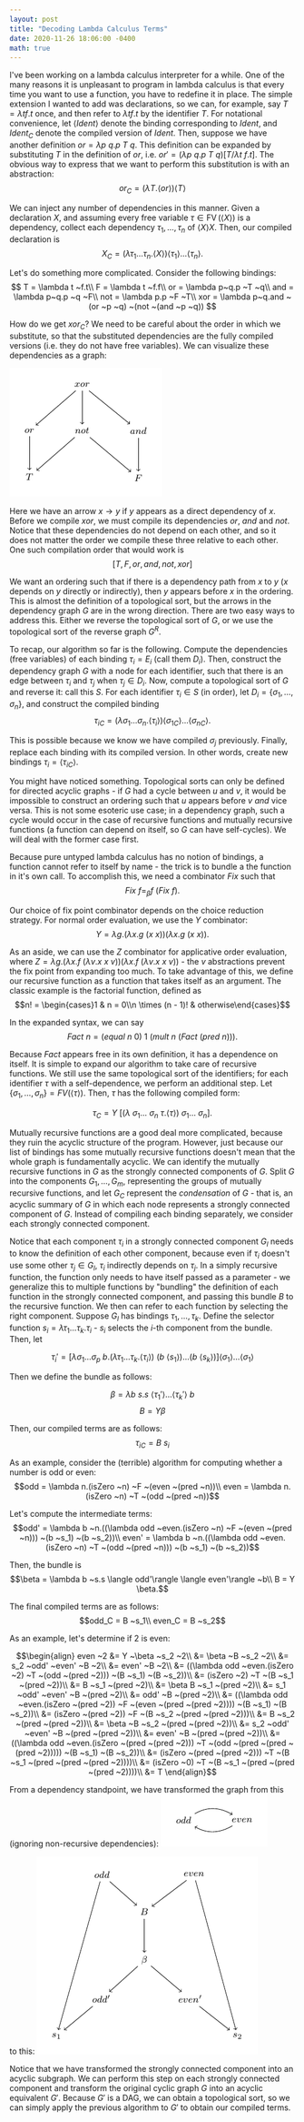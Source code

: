 ```yaml
---
layout: post
title: "Decoding Lambda Calculus Terms"
date: 2020-11-26 18:06:00 -0400
math: true
---
```

I've been working on a lambda calculus interpreter for a while. One of the many reasons it is unpleasant to program in lambda calculus is that every time you want to use a function, you have to redefine it in place. The simple extension I wanted to add was declarations, so we can, for example, say $T = \lambda t f.t$ once, and then refer to $\lambda t f.t$ by the identifier $T$. For notational convenience, let $\langle Ident\rangle$ denote the binding corresponding to $Ident$, and $Ident_C$ denote the compiled version of $Ident$. Then, suppose we have another definition $or = \lambda p ~q.p ~T ~q$. This definition can be expanded by substituting $T$ in the definition of $or$, i.e. $or' = (\lambda p ~q.p ~T ~q)[T/\lambda t ~f.t]$. The obvious way to express that we want to perform this substitution is with an abstraction:
$$or_C = (\lambda T.\langle or\rangle)\langle T\rangle$$

We can inject any number of dependencies in this manner. Given a declaration $X$, and assuming every free variable $\tau\in \operatorname{FV}(\langle X\rangle)$ is a dependency, collect each dependency $\tau_1,\ldots,\tau_n$ of $\langle X\rangle X$. Then, our compiled declaration is
$$ X_C = (\lambda \tau_1\ldots \tau_n.\langle X\rangle)\langle \tau_1\rangle \ldots \langle \tau_n \rangle.$$

Let's do something more complicated. Consider the following bindings:
$$
T = \lambda t ~f.t\\
F = \lambda t ~f.f\\
or = \lambda p~q.p ~T ~q\\
and = \lambda p~q.p ~q ~F\\
not = \lambda p.p ~F ~T\\
xor = \lambda p~q.and ~(or ~p ~q) ~(not ~(and ~p ~q))
$$

How do we get $xor_C$? We need to be careful about the order in which we substitute, so that the substituted dependencies are the fully compiled versions (i.e. they do not have free variables). We can visualize these dependencies as a graph:

![Dependency graph for xor problem](/assets/2020/12/02/xor.png)

Here we have an arrow $x\rightarrow y$ if $y$ appears as a direct dependency of $x$. Before we compile $xor$, we must compile its dependencies $or$, $and$ and $not$. Notice that these dependencies do not depend on each other, and so it does not matter the order we compile these three relative to each other. One such compilation order that would work is
$$[T,F,or,and,not,xor]$$

We want an ordering such that if there is a dependency path from $x$ to $y$ ($x$ depends on $y$ directly or indirectly), then $y$ appears before $x$ in the ordering. This is almost the definition of a topological sort, but the arrows in the dependency graph $G$ are in the wrong direction. There are two easy ways to address this. Either we reverse the topological sort of $G$, or we use the topological sort of the reverse graph $G^R$.

To recap, our algorithm so far is the following. Compute the dependencies (free variables) of each binding $\tau_i = E_i$ (call them $D_i$). Then, construct the dependency graph $G$ with a node for each identifier, such that there is an edge between $\tau_i$ and $\tau_j$ when $\tau_j \in D_i$. Now, compute a topological sort of $G$ and reverse it: call this $S$. For each identifier $\tau_i \in S$ (in order), let $D_i = \{\sigma_1,\ldots,\sigma_n\}$, and construct the compiled binding 
$${\tau_i}_C = (\lambda \sigma_1\ldots\sigma_n.\langle \tau_i\rangle)\langle{\sigma_1}_C\rangle\ldots\langle{\sigma_n}_C\rangle.$$

This is possible because we know we have compiled $\sigma_j$ previously. Finally, replace each binding with its compiled version. In other words, create new bindings $\tau_i = \langle {\tau_i}_C \rangle$. 

You might have noticed something. Topological sorts can only be defined for directed acyclic graphs - if $G$ had a cycle between $u$ and $v$, it would be impossible to construct an ordering such that $u$ appears before $v$ *and* vice versa. This is not some esoteric use case; in a dependency graph, such a cycle would occur in the case of recursive functions and mutually recursive functions (a function can depend on itself, so $G$ can have self-cycles). We will deal with the former case first.

Because pure untyped lambda calculus has no notion of bindings, a function cannot refer to itself by name - the trick is to bundle a the function in it's own call. To accomplish this, we need a combinator $Fix$ such that
$$Fix ~f =_{\beta} f ~(Fix ~f).$$

Our choice of fix point combinator depends on the choice reduction strategy. For normal order evaluation, we use the $Y$ combinator:
$$Y = \lambda g.(\lambda x.g ~(x ~x))(\lambda x.g ~(x ~x)).$$

As an aside, we can use the $Z$ combinator for applicative order evaluation, where $Z = \lambda g.(\lambda x.f ~(\lambda v.x ~x ~v)) (\lambda x.f~(\lambda v.x~x~v))$ - the $v$ abstractions prevent the fix point from expanding too much. To take advantage of this, we define our recursive function as a function that takes itself as an argument. The classic example is the factorial function, defined as
$$n! = \begin{cases}1 & n = 0\\n \times (n - 1)! & otherwise\end{cases}$$

In the expanded syntax, we can say
$$Fact ~n = (equal ~n ~0) ~1 ~(mult ~n ~(Fact ~(pred ~n))).$$

Because $Fact$ appears free in its own definition, it has a dependence on itself. It is simple to expand our algorithm to take care of recursive functions. We still use the same topological sort of the identifiers; for each identifier $\tau$ with a self-dependence, we perform an additional step. Let $\{\sigma_1,\ldots,\sigma_n\} = FV(\langle \tau\rangle)$. Then, $\tau$ has the following compiled form:

$$\tau_C = Y ~[(\lambda ~\sigma_1\ldots~\sigma_n~\tau.\langle\tau\rangle)~\sigma_1\ldots~\sigma_n].$$

Mutually recursive functions are a good deal more complicated, because they ruin the acyclic structure of the program. However, just because our list of bindings has some mutually recursive functions doesn't mean that the whole graph is fundamentally acyclic. We can identify the mutually recursive functions in $G$ as the strongly connected components of $G$. Split $G$ into the components $G_1,\ldots,G_m$, representing the groups of mutually recursive functions, and let $G_C$ represent the *condensation* of $G$ - that is, an acyclic summary of $G$ in which each node represents a strongly connected component of $G$. Instead of compiling each binding separately, we consider each strongly connected component.

Notice that each component $\tau_i$ in a strongly connected component $G_l$ needs to know the definition of each other component, because even if $\tau_i$ doesn't use some other $\tau_j \in G_l$, $\tau_i$ indirectly depends on $\tau_j$. In a simply recursive function, the function only needs to have itself passed as a parameter - we generalize this to multiple functions by "bundling" the definition of each function in the strongly connected component, and passing this bundle $B$ to the recursive function. We then can refer to each function by selecting the right component. Suppose $G_l$ has bindings $\tau_1,\ldots,\tau_k$. Define the selector function $s_i = \lambda \tau_1\ldots\tau_k.\tau_i$ - $s_i$ selects the $i$-th component from the bundle. Then, let 

$$\tau_i' = [\lambda \sigma_1\ldots\sigma_p ~b.(\lambda \tau_1\ldots\tau_k.\langle \tau_i\rangle) ~(b ~\langle s_1\rangle)\ldots(b ~\langle s_k\rangle)]\langle \sigma_1\rangle\ldots\langle\sigma_1\rangle$$

Then we define the bundle as follows:

$$\beta = \lambda b ~s.s ~\langle\tau_1'\rangle\ldots\langle\tau_k'\rangle ~b$$
$$B = Y \beta $$

Then, our compiled terms are as follows:
$${\tau_i}_C = B ~s_i$$

As an example, consider the (terrible) algorithm for computing whether a number is odd or even:
$$odd = \lambda n.(isZero ~n) ~F ~(even ~(pred ~n))\\
even = \lambda n.(isZero ~n) ~T ~(odd ~(pred ~n))$$

Let's compute the intermediate terms:
$$odd' = \lambda b ~n.((\lambda odd ~even.(isZero ~n) ~F ~(even ~(pred ~n))) ~(b ~s_1) ~(b ~s_2))\\
even' = \lambda b ~n.((\lambda odd ~even.(isZero ~n) ~T ~(odd ~(pred ~n))) ~(b ~s_1) ~(b ~s_2))$$

Then, the bundle is
$$\beta = \lambda b ~s.s \langle odd'\rangle \langle even'\rangle ~b\\
B = Y \beta.$$

The final compiled terms are as follows:
$$odd_C = B ~s_1\\
even_C = B ~s_2$$

As an example, let's determine if 2 is even:

$$\begin{align}
    even ~2 &= Y ~\beta ~s_2 ~2\\
    &= \beta ~B ~s_2 ~2\\
    &= s_2 ~odd' ~even' ~B ~2\\
    &= even' ~B ~2\\
    &= ((\lambda odd ~even.(isZero ~2) ~T ~(odd ~(pred ~2))) ~(B ~s_1) ~(B ~s_2))\\
    &= (isZero ~2) ~T ~(B ~s_1 ~(pred ~2))\\
    &= B ~s_1 ~(pred ~2)\\
    &= \beta B ~s_1 ~(pred ~2)\\
    &= s_1 ~odd' ~even' ~B ~(pred ~2)\\
    &= odd' ~B ~(pred ~2)\\
    &= ((\lambda odd ~even.(isZero ~(pred ~2)) ~F ~(even ~(pred ~(pred ~2)))) ~(B ~s_1) ~(B ~s_2))\\
    &= (isZero ~(pred ~2)) ~F ~(B ~s_2 ~(pred ~(pred ~2)))\\
    &= B ~s_2 ~(pred ~(pred ~2))\\
    &= \beta ~B ~s_2 ~(pred ~(pred ~2))\\
    &= s_2 ~odd' ~even' ~B ~(pred ~(pred ~2))\\
    &= even' ~B ~(pred ~(pred ~2))\\ 
    &= ((\lambda odd ~even.(isZero ~(pred ~(pred ~2))) ~T ~(odd ~(pred ~(pred ~(pred ~2))))) ~(B ~s_1) ~(B ~s_2))\\
    &= (isZero ~(pred ~(pred ~2))) ~T ~(B ~s_1 ~(pred ~(pred ~(pred ~2))))\\
    &= (isZero ~0) ~T ~(B ~s_1 ~(pred ~(pred ~(pred ~2))))\\
    &= T
\end{align}$$

From a dependency standpoint, we have transformed the graph from this (ignoring 
non-recursive dependencies):
![Cyclic dependency graph](/assets/2020/12/02/even_odd_cyclic.png)

to this:
![Acyclic dependency graph](/assets/2020/12/02/even_odd_acyclic.png)

Notice that we have transformed the strongly connected component into an
acyclic subgraph. We can perform this step on each strongly connected component
and transform the original cyclic graph $G$ into an acyclic equivalent $G'$.
Because $G'$ is a DAG, we can obtain a topological sort, so we can simply apply 
the previous algorithm to $G'$ to obtain our compiled terms.